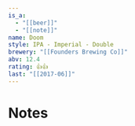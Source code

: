 ```yaml
---
is_a:
  - "[[beer]]"
  - "[[note]]"
name: Doom
style: IPA - Imperial - Double
brewery: "[[Founders Brewing Co]]"
abv: 12.4
rating: 👍👍
last: "[[2017-06]]"
---
```

# Notes

